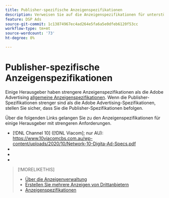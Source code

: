 ```yaml
---
title: Publisher-spezifische Anzeigenspezifikationen
description: Verweisen Sie auf die Anzeigenspezifikationen für unterstützte Herausgeber.
feature: DSP Ads
source-git-commit: 1c13874967ec4ad264e5fa6a5e0dfeb6120f53cc
workflow-type: tm+mt
source-wordcount: '73'
ht-degree: 0%

---
```


# Publisher-spezifische Anzeigenspezifikationen

Einige Herausgeber haben strengere Anzeigenspezifikationen als die Adobe Advertising [allgemeine Anzeigenspezifikationen](/help/dsp/campaign-management/ads/ad-specs.md). Wenn die Publisher-Spezifikationen strenger sind als die Adobe Advertising-Spezifikationen, stellen Sie sicher, dass Sie die Publisher-Spezifikationen befolgen.

Über die folgenden Links gelangen Sie zu den Anzeigenspezifikationen für einige Herausgeber mit strengeren Anforderungen.

* [!DNL Channel 10] ([!DNL Viacom]; nur AU): https://www.10viacomcbs.com.au/wp-content/uploads/2020/10/Network-10-Digita-Ad-Specs.pdf
* 
  [!DNL CBS Interactive Advanced Media]: https://cbsinteractive.com/advertising/ad-specs/list/cbs-interactive-advanced-media
* 
  [!DNL Hulu]: https://advertising.hulu.com/ad-products/video-commercial
* 
  [!DNL NBCUniversal]: https://together.nbcuni.com/nbcu-creative-guidelines

>[!MORELIKETHIS]
>
>* [Über die Anzeigenverwaltung](ad-about.md)
>* [Erstellen Sie mehrere Anzeigen von Drittanbietern](ad-create-multiple.md)
>* [Anzeigenspezifikationen](/help/dsp/campaign-management/ads/ad-specs.md)
